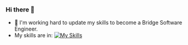 ### Hi there 👋
- 🌱 I'm working hard to update my skills to become a Bridge Software Engineer.
- My skills are in: [![My Skills](https://skillicons.dev/icons?i=typescript,nginx,js,html,rails,ruby,git,postgres,vscode,css,mysql,=light)](https://skillicons.dev)
